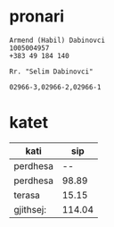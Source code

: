 # pronari

```
Armend (Habil) Dabinovci
1005004957
+383 49 184 140

Rr. "Selim Dabinovci"

02966-3,02966-2,02966-1
```

# katet


| kati | sip |
| -------------- | --------------- |
| perdhesa | -- |
| perdhesa | 98.89 |
| terasa | 15.15 |
| gjithsej: | 114.04 |


